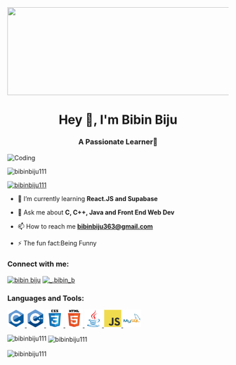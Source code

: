 <img align="top" width="1000px" height="200px" src="https://camo.githubusercontent.com/f1c0fc76d120f760664938edd8e1818f9d407b03f8ce7d306e12094d8853b6a0/687474703a2f2f692e696d6775722e636f6d2f6337476d414a662e706e67">

<h1 align="center">Hey 👋, I'm Bibin Biju</h1>
<h3 align="center">A Passionate Learner🤗</h3>
<img align="center" alt="Coding" width="300" src="https://media1.giphy.com/media/u2pmTWUi0MXjyrMaVj/giphy.gif?cid=790b7611b40dfc17acee1e51d49062b0fd919493feaf5149&rid=giphy.gif&ct=g">

<p align="left"> <img src="https://komarev.com/ghpvc/?username=bibinbiju111&label=Profile%20views&color=0e75b6&style=flat" alt="bibinbiju111" /> </p>

<p align="left"> <a href="https://github.com/ryo-ma/github-profile-trophy"><img src="https://github-profile-trophy.vercel.app/?username=bibinbiju111" alt="bibinbiju111" /></a> </p>

- 🌱 I’m currently learning **React.JS and Supabase**

- 💬 Ask me about **C, C++, Java and Front End Web Dev**

- 📫 How to reach me **bibinbiju363@gmail.com**

- ⚡ The fun fact:Being Funny

<h3 align="left">Connect with me:</h3>
<p align="left">
<a href="https://linkedin.com/in/bibin biju" target="blank"><img align="center" src="https://raw.githubusercontent.com/rahuldkjain/github-profile-readme-generator/master/src/images/icons/Social/linked-in-alt.svg" alt="bibin biju" height="30" width="40" /></a>
<a href="https://instagram.com/_.bibin_b" target="blank"><img align="center" src="https://raw.githubusercontent.com/rahuldkjain/github-profile-readme-generator/master/src/images/icons/Social/instagram.svg" alt="_.bibin_b" height="30" width="40" /></a>
</p>

<h3 align="left">Languages and Tools:</h3>
<p align="left"> <a href="https://www.cprogramming.com/" target="_blank" rel="noreferrer"> <img src="https://raw.githubusercontent.com/devicons/devicon/master/icons/c/c-original.svg" alt="c" width="40" height="40"/> </a> <a href="https://www.w3schools.com/cpp/" target="_blank" rel="noreferrer"> <img src="https://raw.githubusercontent.com/devicons/devicon/master/icons/cplusplus/cplusplus-original.svg" alt="cplusplus" width="40" height="40"/> </a> <a href="https://www.w3schools.com/css/" target="_blank" rel="noreferrer"> <img src="https://raw.githubusercontent.com/devicons/devicon/master/icons/css3/css3-original-wordmark.svg" alt="css3" width="40" height="40"/> </a> <a href="https://www.w3.org/html/" target="_blank" rel="noreferrer"> <img src="https://raw.githubusercontent.com/devicons/devicon/master/icons/html5/html5-original-wordmark.svg" alt="html5" width="40" height="40"/> </a> <a href="https://www.java.com" target="_blank" rel="noreferrer"> <img src="https://raw.githubusercontent.com/devicons/devicon/master/icons/java/java-original.svg" alt="java" width="40" height="40"/> </a> <a href="https://developer.mozilla.org/en-US/docs/Web/JavaScript" target="_blank" rel="noreferrer"> <img src="https://raw.githubusercontent.com/devicons/devicon/master/icons/javascript/javascript-original.svg" alt="javascript" width="40" height="40"/> </a> <a href="https://www.mysql.com/" target="_blank" rel="noreferrer"> <img src="https://raw.githubusercontent.com/devicons/devicon/master/icons/mysql/mysql-original-wordmark.svg" alt="mysql" width="40" height="40"/> </a> </p>

<p><img align="left" src="https://github-readme-stats.vercel.app/api/top-langs?username=bibinbiju111&show_icons=true&locale=en&layout=compact" alt="bibinbiju111" /></p>

<p>&nbsp;<img align="center" src="https://github-readme-stats.vercel.app/api?username=bibinbiju111&show_icons=true&locale=en" alt="bibinbiju111" /></p>

<p><img align="center" src="https://github-readme-streak-stats.herokuapp.com/?user=bibinbiju111&" alt="bibinbiju111" /></p>
